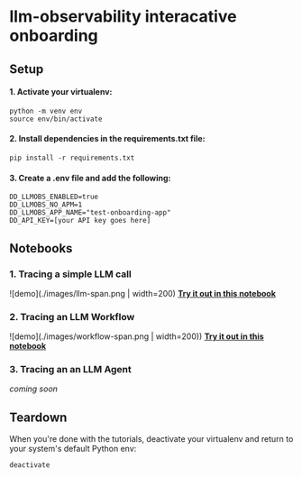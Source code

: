 # llm-observability interacative onboarding

## Setup

#### 1. Activate your virtualenv:
```
python -m venv env
source env/bin/activate
```

#### 2. Install dependencies in the requirements.txt file:
`pip install -r requirements.txt`

#### 3. Create a .env file and add the following:
```
DD_LLMOBS_ENABLED=true 
DD_LLMOBS_NO_APM=1
DD_LLMOBS_APP_NAME="test-onboarding-app"
DD_API_KEY=[your API key goes here]
```

## Notebooks

### 1. Tracing a simple LLM call
![demo](./images/llm-span.png | width=200)
**[Try it out in this notebook](./1-llm-span.ipynb)**

### 2. Tracing an LLM Workflow
![demo](./images/workflow-span.png | width=200))
**[Try it out in this notebook](./2-workflow-span.ipynb)**

### 3. Tracing an an LLM Agent 
_coming soon_

## Teardown
When you're done with the tutorials, deactivate your virtualenv and return to your system's default Python env:
```
deactivate
```
